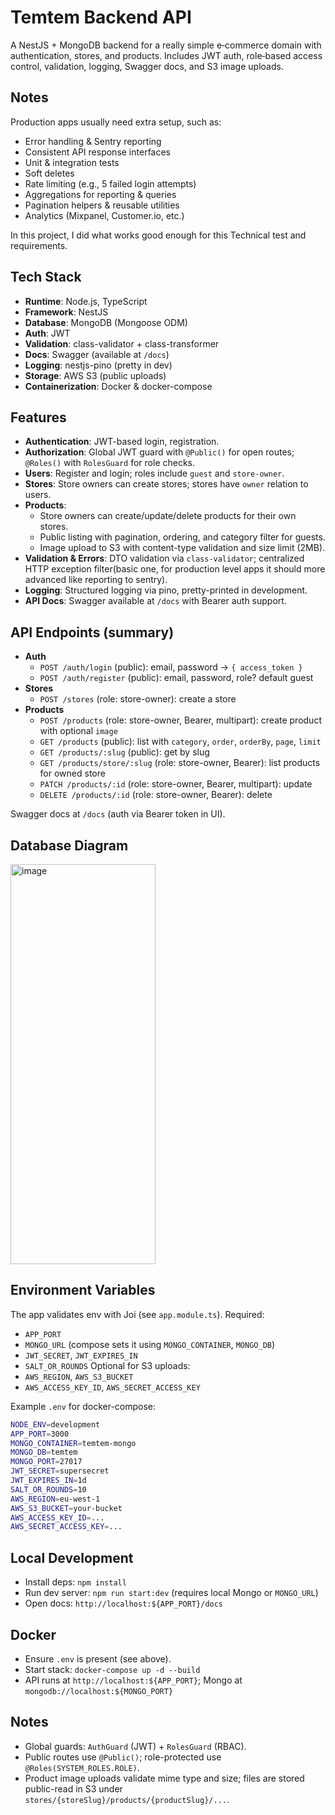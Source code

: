 # Temtem Backend API

A NestJS + MongoDB backend for a really simple e‑commerce domain with authentication, stores, and products. Includes JWT auth, role‑based access control, validation, logging, Swagger docs, and S3 image uploads.

## Notes

Production apps usually need extra setup, such as:

- Error handling & Sentry reporting  
- Consistent API response interfaces  
- Unit & integration tests  
- Soft deletes  
- Rate limiting (e.g., 5 failed login attempts)  
- Aggregations for reporting & queries  
- Pagination helpers & reusable utilities  
- Analytics (Mixpanel, Customer.io, etc.)

In this project, I did what works good enough for this Technical test and requirements.

## Tech Stack

- **Runtime**: Node.js, TypeScript
- **Framework**: NestJS
- **Database**: MongoDB (Mongoose ODM)
- **Auth**: JWT
- **Validation**: class-validator + class-transformer
- **Docs**: Swagger (available at `/docs`)
- **Logging**: nestjs-pino (pretty in dev)
- **Storage**: AWS S3 (public uploads)
- **Containerization**: Docker & docker-compose

## Features

- **Authentication**: JWT-based login, registration.
- **Authorization**: Global JWT guard with `@Public()` for open routes; `@Roles()` with `RolesGuard` for role checks.
- **Users**: Register and login; roles include `guest` and `store-owner`.
- **Stores**: Store owners can create stores; stores have `owner` relation to users.
- **Products**:
  - Store owners can create/update/delete products for their own stores.
  - Public listing with pagination, ordering, and category filter for guests.
  - Image upload to S3 with content-type validation and size limit (2MB).
- **Validation & Errors**: DTO validation via `class-validator`; centralized HTTP exception filter(basic one, for production level apps it should more advanced like reporting to sentry).
- **Logging**: Structured logging via pino, pretty-printed in development.
- **API Docs**: Swagger available at `/docs` with Bearer auth support.

## API Endpoints (summary)

- **Auth**
  - `POST /auth/login` (public): email, password → `{ access_token }`
  - `POST /auth/register` (public): email, password, role? default guest
- **Stores**
  - `POST /stores` (role: store-owner): create a store
- **Products**
  - `POST /products` (role: store-owner, Bearer, multipart): create product with optional `image`
  - `GET /products` (public): list with `category`, `order`, `orderBy`, `page`, `limit`
  - `GET /products/:slug` (public): get by slug
  - `GET /products/store/:slug` (role: store-owner, Bearer): list products for owned store
  - `PATCH /products/:id` (role: store-owner, Bearer, multipart): update
  - `DELETE /products/:id` (role: store-owner, Bearer): delete

Swagger docs at `/docs` (auth via Bearer token in UI).

## Database Diagram
<img width="232" height="640" alt="image" src="https://github.com/user-attachments/assets/b304577c-ea7e-48d4-88ba-34e286100d00" />


## Environment Variables

The app validates env with Joi (see `app.module.ts`). Required:

- `APP_PORT`
- `MONGO_URL` (compose sets it using `MONGO_CONTAINER`, `MONGO_DB`)
- `JWT_SECRET`, `JWT_EXPIRES_IN`
- `SALT_OR_ROUNDS`
  Optional for S3 uploads:
- `AWS_REGION`, `AWS_S3_BUCKET`
- `AWS_ACCESS_KEY_ID`, `AWS_SECRET_ACCESS_KEY`

Example `.env` for docker-compose:

```bash
NODE_ENV=development
APP_PORT=3000
MONGO_CONTAINER=temtem-mongo
MONGO_DB=temtem
MONGO_PORT=27017
JWT_SECRET=supersecret
JWT_EXPIRES_IN=1d
SALT_OR_ROUNDS=10
AWS_REGION=eu-west-1
AWS_S3_BUCKET=your-bucket
AWS_ACCESS_KEY_ID=...
AWS_SECRET_ACCESS_KEY=...
```

## Local Development

- Install deps: `npm install`
- Run dev server: `npm run start:dev` (requires local Mongo or `MONGO_URL`)
- Open docs: `http://localhost:${APP_PORT}/docs`

## Docker

- Ensure `.env` is present (see above).
- Start stack: `docker-compose up -d --build`
- API runs at `http://localhost:${APP_PORT}`; Mongo at `mongodb://localhost:${MONGO_PORT}`

## Notes

- Global guards: `AuthGuard` (JWT) + `RolesGuard` (RBAC).
- Public routes use `@Public()`; role-protected use `@Roles(SYSTEM_ROLES.ROLE)`.
- Product image uploads validate mime type and size; files are stored public-read in S3 under `stores/{storeSlug}/products/{productSlug}/...`.
